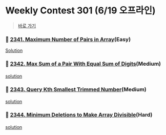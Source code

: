 # Weekly Contest 301 (6/19 오프라인)
> [바로 가기](https://leetcode.com/contest/weekly-contest-303/)

####
### 👀 [2341. Maximum Number of Pairs in Array](https://leetcode.com/problems/first-letter-to-appear-twice/)(Easy)
[Solution]()
####
####
### 👀 [2342. Max Sum of a Pair With Equal Sum of Digits](https://leetcode.com/problems/equal-row-and-column-pairs/)(Medium)
####
[solution]()
####
### 👀 [2343. Query Kth Smallest Trimmed Number](https://leetcode.com/problems/design-a-Food-Rating-System)(Medium)
####
[solution]()
####
### 👀 [2344. Minimum Deletions to Make Array Divisible](https://leetcode.com/problems/number-of-excellent-pairs)(Hard)
####
[solution]()

